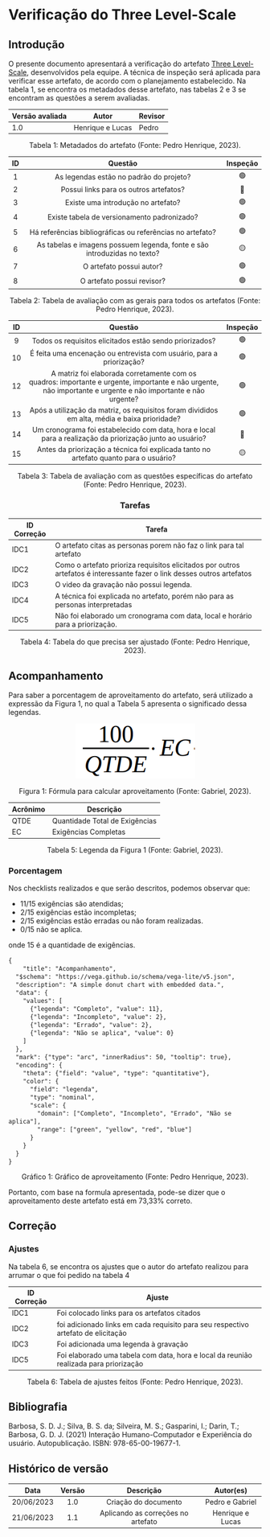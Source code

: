 # Verificação do Three Level-Scale

## Introdução

O presente documento apresentará a verificação do artefato [Three Level-Scale](../../elicitacao/threeLevelScale.md), desenvolvidos pela equipe. A técnica de inspeção será aplicada para verificar esse artefato, de acordo com o planejamento estabelecido. Na tabela 1, se encontra os metadados desse artefato, nas tabelas 2 e 3 se encontram as questões a serem avaliadas.

<center>

| Versão avaliada | Autor            | Revisor |
| ---------------- | ---------------- | ------- |
| 1.0              | Henrique e Lucas | Pedro   |

</center>

<div style="text-align: center">
<p> Tabela 1: Metadados do artefato (Fonte: Pedro Henrique, 2023). </p>
</div>

| ID |                                 Questão                                 | Inspeção |
| :-: | :-----------------------------------------------------------------------: | :--------: |
| 1 |                 As legendas estão no padrão do projeto?                 |     🟢     |
| 2 |                  Possui links para os outros artefatos?                  |     🔴     |
| 3 |                   Existe uma introdução no artefato?                   |     🟢     |
| 4 |                Existe tabela de versionamento padronizado?                |     🟢     |
| 5 |      Há referências bibliográficas ou referências no artefato?      |     🟢     |
| 6 | As tabelas e imagens possuem legenda, fonte e são introduzidas no texto? |     🟡     |
| 7 |                         O artefato possui autor?                         |     🟢     |
| 8 |                        O artefato possui revisor?                        |     🟢     |

<div style="text-align: center">
<p> Tabela 2: Tabela de avaliação com as gerais para todos os artefatos (Fonte: Pedro Henrique, 2023). </p>
</div>

| ID |                                                                             Questão                                                                             | Inspeção |
| :-: | :---------------------------------------------------------------------------------------------------------------------------------------------------------------: | :--------: |
| 9 |                                                     Todos os requisitos elicitados estão sendo priorizados?                                                     |     🟢     |
| 10 |                                            É feita uma encenação ou entrevista com usuário, para a priorização?                                            |     🟢     |
| 12 | A matriz foi elaborada corretamente com os quadros: importante e urgente, importante e não urgente, não importante e urgente e não importante e não urgente? |     🟢     |
| 13 |                                 Após a utilização da matriz, os requisitos foram divididos em alta, média e baixa prioridade?                                 |     🟢     |
| 14 |                           Um cronograma foi estabelecido com data, hora e local para a realização da priorização junto ao usuário?                           |     🔴     |
| 15 |                                     Antes da priorização a técnica foi explicada tanto no artefato quanto para o usuário?                                     |     🟡     |

<div style="text-align: center">
<p> Tabela 3: Tabela de avaliação com as questões específicas do artefato (Fonte: Pedro Henrique, 2023). </p>
</div>

<center>

### Tarefas

| ID Correção | Tarefa                                                                                                                   |
| ------------- | ------------------------------------------------------------------------------------------------------------------------ |
| IDC1          | O artefato citas as personas porem não faz o link para tal artefato                                                     |
| IDC2          | Como o artefato prioriza requisitos elicitados por outros artefatos é interessante fazer o link desses outros artefatos |
| IDC3          | O video da gravação não possui legenda.                                                                               |
| IDC4          | A técnica foi explicada no artefato, porém não para as personas interpretadas                                         |
| IDC5          | Não foi elaborado um cronograma com data, local e horário para a priorização.                                        |

<div style="text-align: center">
<p> Tabela 4: Tabela do que precisa ser ajustado (Fonte: Pedro Henrique, 2023). </p>
</div>

</center>

## Acompanhamento

Para saber a porcentagem de aproveitamento do artefato, será utilizado a expressão da Figura 1, no qual a Tabela 5 apresenta o significado dessa legendas.

<div style="text-align: center">
<img src="../../../images/formulaCalculoAproveitamento.png"  alt="legenda da fórmula da figura 1"/>

<p> Figura 1: Fórmula para calcular aproveitamento (Fonte: Gabriel, 2023). </p>
</div>

<center>

| Acrônimo | Descrição                     |
| --------- | ------------------------------- |
| QTDE      | Quantidade Total de Exigências |
| EC        | Exigências Completas           |

<div style="text-align: center">
<p> Tabela 5: Legenda da Figura 1 (Fonte: Gabriel, 2023). </p>
</div>

</center>

### Porcentagem

Nos checklists realizados e que serão descritos, podemos observar que:

- 11/15 exigências são atendidas;
- 2/15 exigências estão incompletas;
- 2/15 exigências estão erradas ou não foram realizadas.
- 0/15 não se aplica.

onde 15 é a quantidade de exigências.

```vegalite
{
    "title": "Acompanhamento",
  "$schema": "https://vega.github.io/schema/vega-lite/v5.json",
  "description": "A simple donut chart with embedded data.",
  "data": {
    "values": [
      {"legenda": "Completo", "value": 11},
      {"legenda": "Incompleto", "value": 2},
      {"legenda": "Errado", "value": 2},
      {"legenda": "Não se aplica", "value": 0}
    ]
  },
  "mark": {"type": "arc", "innerRadius": 50, "tooltip": true},
  "encoding": {
    "theta": {"field": "value", "type": "quantitative"},
    "color": {
      "field": "legenda",
      "type": "nominal",
      "scale": {
        "domain": ["Completo", "Incompleto", "Errado", "Não se aplica"],
        "range": ["green", "yellow", "red", "blue"]
      }
    }
  }
}
```

<div style="text-align: center">
<p> Gráfico 1: Gráfico de aproveitamento (Fonte: Pedro Henrique, 2023). </p>
</div>

Portanto, com base na formula apresentada, pode-se dizer que o aproveitamento deste artefato está em 73,33% correto.

## Correção

### Ajustes

Na tabela 6, se encontra os ajustes que o autor do artefato realizou para arrumar o que foi pedido na tabela 4

| ID Correção | Ajuste                                                                                   |
| ------------- | ---------------------------------------------------------------------------------------- |
| IDC1          | Foi colocado links para os artefatos citados                                             |
| IDC2          | foi adicionado links em cada requisito para seu respectivo artefato de elicitação      |
| IDC3          | Foi adicionada uma legenda à gravação                                                 |
| IDC5          | Foi elaborado uma tabela com data, hora e local da reunião realizada para priorização |

<div style="text-align: center">
<p> Tabela 6: Tabela de ajustes feitos (Fonte: Pedro Henrique, 2023). </p>
</div>

</center>

## Bibliografia

Barbosa, S. D. J.; Silva, B. S. da; Silveira, M. S.; Gasparini, I.; Darin, T.; Barbosa, G. D. J. (2021) Interação Humano-Computador e Experiência do usuário. Autopublicação. ISBN: 978-65-00-19677-1.

## Histórico de versão

|    Data    | Versão |             Descrição             |    Autor(es)    |
| :--------: | :-----: | :----------------------------------: | :--------------: |
| 20/06/2023 |   1.0   |        Criação do documento        | Pedro e Gabriel |
| 21/06/2023 |   1.1   | Aplicando as correções no artefato | Henrique e Lucas |
